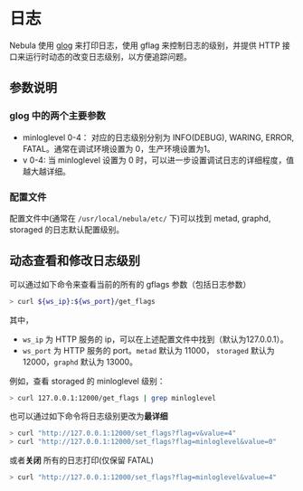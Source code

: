 # 日志

Nebula 使用 [glog](https://github.com/google/glog) 来打印日志，使用 gflag 来控制日志的级别，并提供 HTTP 接口来运行时动态的改变日志级别，以方便追踪问题。

## 参数说明

### glog 中的两个主要参数

- minloglevel 0-4： 对应的日志级别分别为 INFO(DEBUG), WARING, ERROR, FATAL。通常在调试环境设置为 0，生产环境设置为1。
- v 0-4: 当 minloglevel 设置为 0 时，可以进一步设置调试日志的详细程度，值越大越详细。

### 配置文件

配置文件中(通常在 `/usr/local/nebula/etc/` 下)可以找到 metad, graphd, storaged 的日志默认配置级别。

## 动态查看和修改日志级别

可以通过如下命令来查看当前的所有的 gflags 参数（包括日志参数）

```sh
> curl ${ws_ip}:${ws_port}/get_flags
```

其中，
- `ws_ip` 为 HTTP 服务的 ip，可以在上述配置文件中找到（默认为127.0.0.1）。
- `ws_port` 为 HTTP 服务的 port。`metad` 默认为 11000， `storaged` 默认为 12000，`graphd` 默认为 13000。

例如，查看 storaged 的 minloglevel 级别：

```sh
> curl 127.0.0.1:12000/get_flags | grep minloglevel
```

也可以通过如下命令将日志级别更改为**最详细**

```sh
> curl "http://127.0.0.1:12000/set_flags?flag=v&value=4"
> curl "http://127.0.0.1:12000/set_flags?flag=minloglevel&value=0"
```

或者**关闭** 所有的日志打印(仅保留 FATAL)

```sh
> curl "http://127.0.0.1:12000/set_flags?flag=minloglevel&value=4"
```
